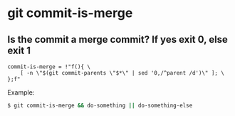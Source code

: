 # git commit-is-merge 

## Is the commit a merge commit? If yes exit 0, else exit 1

```gitconfig
commit-is-merge = !"f(){ \
    [ -n \"$(git commit-parents \"$*\" | sed '0,/^parent /d')\" ]; \
};f"
```

Example:

```sh
$ git commit-is-merge && do-something || do-something-else
```
